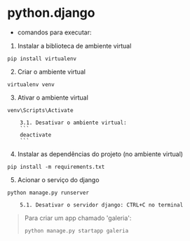 # python.django

- comandos para executar:
1. Instalar a biblioteca de ambiente virtual
```
pip install virtualenv
```

2. Criar o ambiente virtual
```
virtualenv venv
```

3. Ativar o ambiente virtual
```
venv\Scripts\Activate
```

        3.1. Desativar o ambiente virtual:
        ```
        deactivate
        ```

4. Instalar as dependências do projeto (no ambiente virtual)
```
pip install -m requirements.txt
```

5. Acionar o serviço do django
```
python manage.py runserver
```

        5.1. Desativar o servidor django: CTRL+C no terminal



>Para criar um app chamado 'galeria':
>```
>python manage.py startapp galeria
>```

